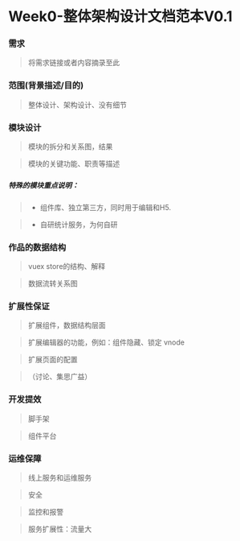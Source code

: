 # Week0-整体架构设计文档范本V0.1

### 需求


> 将需求链接或者内容摘录至此



### 范围(背景描述/目的)


> 整体设计、架构设计、没有细节



### 模块设计


> 模块的拆分和关系图，结果

> 模块的关键功能、职责等描述

##### 
##### 特殊的模块重点说明：


> - 组件库、独立第三方，同时用于编辑和H5.

> - 自研统计服务，为何自研

### 作品的数据结构


> vuex store的结构、解释

> 数据流转关系图



### 扩展性保证


> 扩展组件，数据结构层面

> 扩展编辑器的功能，例如：组件隐藏、锁定  vnode

> 扩展页面的配置 

> （讨论、集思广益）

### 开发提效


> 脚手架

> 组件平台

### 运维保障


> 线上服务和运维服务

> 安全

> 监控和报警

> 服务扩展性：流量大

